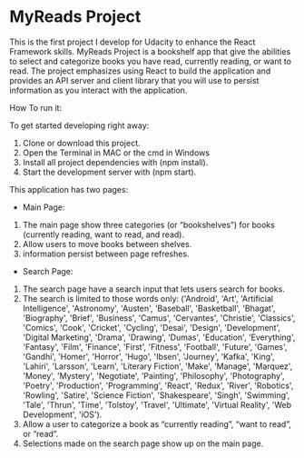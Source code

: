 # MyReads Project
 This is the first project I develop for Udacity to enhance the React Framework skills. MyReads Project is a bookshelf app that give the abilities to select and categorize books you have read, currently reading, or want to read. The project emphasizes using React to build the application and provides an API server and client library that you will use to persist information as you interact with the application.



 How To run it:

To get started developing right away:
1. Clone or download this project.
2. Open the Terminal in MAC or the cmd in Windows
3. Install all project dependencies with (npm install).
4. Start the development server with (npm start).

This application has two pages:
* Main Page:
1.  The main page show three categories (or “bookshelves”) for books (currently reading, want to read, and read).
2.  Allow users to move books between shelves.
3. information persist between page refreshes.

* Search Page:
1. The search page have a search input that lets users search for books.
2. The search is limited to those words only: ('Android', 'Art', 'Artificial Intelligence', 'Astronomy', 'Austen', 'Baseball', 'Basketball', 'Bhagat', 'Biography', 'Brief', 'Business', 'Camus', 'Cervantes', 'Christie', 'Classics', 'Comics', 'Cook', 'Cricket', 'Cycling', 'Desai', 'Design', 'Development', 'Digital Marketing', 'Drama', 'Drawing', 'Dumas', 'Education', 'Everything', 'Fantasy', 'Film', 'Finance', 'First', 'Fitness', 'Football', 'Future', 'Games', 'Gandhi', 'Homer', 'Horror', 'Hugo', 'Ibsen', 'Journey', 'Kafka', 'King', 'Lahiri', 'Larsson', 'Learn', 'Literary Fiction', 'Make', 'Manage', 'Marquez', 'Money', 'Mystery', 'Negotiate', 'Painting', 'Philosophy', 'Photography', 'Poetry', 'Production', 'Programming', 'React', 'Redux', 'River', 'Robotics', 'Rowling', 'Satire', 'Science Fiction', 'Shakespeare', 'Singh', 'Swimming', 'Tale', 'Thrun', 'Time', 'Tolstoy', 'Travel', 'Ultimate', 'Virtual Reality', 'Web Development', 'iOS').
3. Allow a user to categorize a book as “currently reading”, “want to read”, or “read”.
4. Selections made on the search page show up on the main page.
